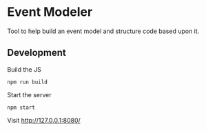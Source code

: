 # Event Modeler

Tool to help build an event model and structure code based upon it.

## Development

Build the JS

    npm run build

Start the server

    npm start

Visit http://127.0.0.1:8080/
